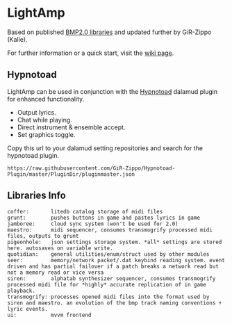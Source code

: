 # LightAmp
Based on published [BMP2.0 libraries](https://github.com/BardMusicPlayer/BardMusicPlayer) and updated further by GiR-Zippo (Kalle).

For further information or a quick start, visit the [wiki page](https://github.com/GiR-Zippo/LightAmp/wiki).

## Hypnotoad

LightAmp can be used in conjunction with the [Hypnotoad](https://github.com/GiR-Zippo/Hypnotoad-Plugin) dalamud plugin for enhanced functionality.
* Output lyrics.
* Chat while playing.
* Direct instrument & ensemble accept.
* Set graphics toggle.

Copy this url to your dalamud setting repositories and search for the hypnotoad plugin.

`https://raw.githubusercontent.com/GiR-Zippo/Hypnotoad-Plugin/master/PluginDir/pluginmaster.json`

## Libraries Info
```
coffer:       litedb catalog storage of midi files
grunt:        pushes buttons in game and pastes lyrics in game
jamboree:     cloud sync system (won't be used for 2.0)
maestro:      midi sequencer, consumes transmogrify processed midi files, outputs to grunt
pigeonhole:   json settings storage system. *all* settings are stored here. autosaves on variable write.
quotidian:    general utilities/enum/struct used by other modules
seer:         memory/network packet/.dat keybind reading system. event driven and has partial failover if a patch breaks a network read but not a memory read or vice versa
siren:        alphatab synthesizer sequencer, consumes transmogrify processed midi file for *highly* accurate replication of in game playback.
transmogrify: processes opened midi files into the format used by siren and maestro. an evolution of the bmp track naming conventions + lyric events.
ui:           mvvm frontend
```
